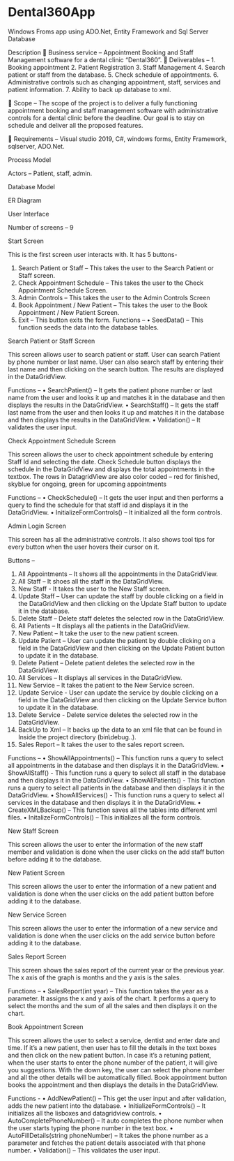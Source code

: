 # Dental360App
Windows Froms app using ADO.Net, Entity Framework and Sql Server Database

Description
	Business service – Appointment Booking and Staff Management software for a dental clinic “Dental360”.
	Deliverables – 1. Booking appointment
2. Patient Registration
3. Staff Management
4. Search patient or staff from the database.
5. Check schedule of appointments.
6. Administrative controls such as changing appointment, staff, services and patient information.
7. Ability to back up database to xml.

	Scope – The scope of the project is to deliver a fully functioning appointment booking and staff management software with administrative controls for a dental clinic before the deadline. Our goal is to stay on schedule and deliver all the proposed features.

	Requirements – Visual studio 2019, C#, windows forms, Entity Framework, sqlserver, ADO.Net.

Process Model
 
Actors – Patient, staff, admin.

Database Model

ER Diagram
 

User Interface

Number of screens – 9


Start Screen

 

This is the first screen user interacts with. It has 5 buttons-
1.	Search Patient or Staff – This takes the user to the Search Patient or Staff screen.
2.	Check Appointment Schedule – This takes the user to the Check Appointment Schedule Screen.
3.	Admin Controls – This takes the user to the Admin Controls Screen
4.	Book Appointment / New Patient – This takes the user to the Book Appointment / New Patient Screen.
5.	Exit – This button exits the form.
Functions – 
•	SeedData() – This function seeds the data into the database tables.

Search Patient or Staff Screen
 

This screen allows user to search patient or staff. User can search Patient by phone number or last name. User can also search staff by entering their last name and then clicking on the search button. The results are displayed in the DataGridView.

Functions –
•	SearchPatient() – It gets the patient phone number or last name from the user and looks it up and matches it in the database and then displays the results in the DataGridView.
•	SearchStaff() – It gets the staff last name from the user and then looks it up and matches it in the database and then displays the results in the DataGridVIew.
•	Validation() – It validates the user input.

Check Appointment Schedule Screen

 

This screen allows the user to check appointment schedule by entering Staff Id and selecting the date. Check Schedule button displays the schedule in the DataGridView and displays the total appointments in the textbox. The rows in DatagridView are also color coded – red for finished, skyblue for ongoing, green for upcoming appointments

Functions – 
•	CheckSchedule() – It gets the user input and then performs a query to find the schedule for that staff id and displays it in the DataGridView.
•	InitializeFormControls() – It initialized all the form controls.




Admin Login Screen

 

This screen has all the administrative controls. It also shows tool tips for every button when the user hovers their cursor on it.

Buttons – 
1.	All Appointments – It shows all the appointments in the DataGridView.
2.	All Staff – It shoes all the staff in the DataGridView.
3.	New Staff - It takes the user to the New Staff screen.
4.	Update Staff – User can update the staff by double clicking on a field in the DataGridView and then clicking on the Update Staff button to update it in the database.
5.	Delete Staff – Delete staff deletes the selected row in the DataGridView.
6.	All Patients – It displays all the patients in the DataGridView.
7.	New Patient – It take the user to the new patient screen.
8.	Update Patient – User can update the patient by double clicking on a field in the DataGridView and then clicking on the Update Patient button to update it in the database.
9.	Delete Patient – Delete patient deletes the selected row in the DataGridView. 
10.	All Services – It displays all services in the DataGridView.
11.	New Service – It takes the patient to the New Service screen.
12.	Update Service - User can update the service by double clicking on a field in the DataGridView and then clicking on the Update Service button to update it in the database.
13.	Delete Service - Delete service deletes the selected row in the DataGridView.
14.	BackUp to Xml – It backs up the data to an xml file that can be found in Inside the project directory (bin\debug\..).
15.	Sales Report – It takes the user to the sales report screen.

Functions – 
•	ShowAllAppointments() – This function runs a query to select all appointments in the database and then displays it in the DataGridView.
•	ShowAllStaff() - This function runs a query to select all staff in the database and then displays it in the DataGridView.
•	ShowAllPatients() - This function runs a query to select all patients in the database and then displays it in the DataGridView.
•	ShowAllServices() - This function runs a query to select all services in the database and then displays it in the DataGridView.
•	CreateXMLBackup() – This function saves all the tables into different xml files.
•	InitalizeFormControls() – This initializes all the form controls.

New Staff Screen

 

This screen allows the user to enter the information of the new staff member and validation is done when the user clicks on the add staff button before adding it to the database.






New Patient Screen

 

This screen allows the user to enter the information of a new patient and validation is done when the user clicks on the add patient button before adding it to the database.

New Service Screen

 

This screen allows the user to enter the information of a new service and validation is done when the user clicks on the add service button before adding it to the database.

Sales Report Screen

 

This screen shows the sales report of the current year or the previous year. The x axis of the graph is months and the y axis is the sales. 

Functions – 
•	SalesReport(int year) – This function takes the year as a parameter. It assigns the x and y axis of the chart. It performs a query to select the months and the sum of all the sales and then displays it on the chart.

Book Appointment Screen

 

This screen allows the user to select a service, dentist and enter date and time. If it’s a new patient, then user has to fill the details in the text boxes and then click on the new patient button. In case it’s a retuning patient, when the user starts to enter the phone number of the patient, it will give you suggestions. With the down key, the user can select the phone number and all the other details will be automatically filled. Book appointment button books the appointment and then displays the details in the DataGridView.

Functions -
•	AddNewPatient() – This get the user input and after validation, adds the new patient into the database.
•	InitializeFormControls() – It initializes all the lisboxes and datagridview controls.
•	AutoCompletePhoneNumber() – It auto completes the phone number when the user starts typing the phone number in the text box.
•	AutoFillDetails(string phoneNumber) – It takes the phone number as a parameter and fetches the patient details associated with that phone number.
•	Validation() – This validates the user input.

